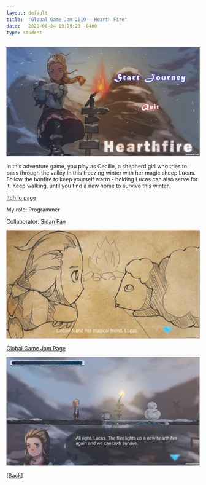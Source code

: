 ```yaml
---
layout: default
title:  "Global Game Jam 2019 - Hearth Fire"
date:   2020-08-24 19:25:23 -0400
type: student
---
```


![image0](/assets/images/hearthfire0.png)

<p>In this adventure game, you play as Cecilie, a shepherd girl who tries to pass through the valley in this freezing winter with her magic sheep Lucas. Follow the bonfire to keep yourself warm - holding Lucas can also serve for it. Keep walking, until you find a new home to survive this winter.</p>

[Itch.io page](https://splashingspray.itch.io/hearth-fire)

My role: Programmer

Collaborator: [Sidan Fan](https://fansid4.wixsite.com/sidanfanportfolio)

![image1](/assets/images/hearthfire1.png)

<!-- <p>Trailer:</p> -->

<!-- <iframe width="460" height="276" src="https://www.youtube.com/watch?&v=fggb-djWm8M" frameborder="0" allowfullscreen></iframe> -->

[Global Game Jam Page](https://globalgamejam.org/2019/games/hearth-fire-0)

![image2](/assets/images/hearthfire2.png)

<a href="/">[Back]</a>
